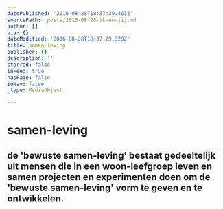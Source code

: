 ```yaml
---
datePublished: '2016-08-28T18:37:30.463Z'
sourcePath: _posts/2016-08-28-ik-en-jij.md
author: []
via: {}
dateModified: '2016-08-28T18:37:29.329Z'
title: samen-leving
publisher: {}
description: ''
starred: false
inFeed: true
hasPage: false
inNav: false
_type: MediaObject

---
```

# samen-leving

## de 'bewuste samen-leving' bestaat gedeeltelijk uit mensen die in een woon-leefgroep leven en samen projecten en experimenten doen om de 'bewuste samen-leving' vorm te geven en te ontwikkelen.